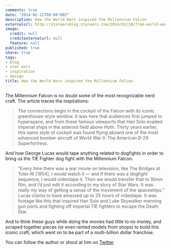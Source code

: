 ```yaml
---
comments: true
date: "2014-02-21T00:00:00Z"
description: How the World Wars inspired the Millennium Falcon
externalurl: http://starwarsblog.starwars.com/2014/02/18/from-world-war-to-star-wars-the-millennium-falcon/
image:
  credit: null
  creditexternalurl: null
  feature: null
published: true
share: true
tags:
- blog
- star wars
- inspiration
- design
title: How the World Wars inspired the Millennium Falcon
---
```


The Millennium Falcon is no doubt some of the most recognizable nerd craft. The article traces the inspirations:

> The connections begin in the cockpit of the Falcon with its iconic greenhouse-style window. It was here that audiences first jumped to hyperspace, and from these famous viewports that Han Solo evaded Imperial ships in the asteroid field above Hoth. Thirty years earlier, this same style of cockpit was found flying aboard one of the most advanced bomber aircraft of World War II: The American B-29 Superfortress.

And how George Lucas would tape anything related to dogfights in order to bring us the TIE Fighter dog fight with the Millennium Falcon.

> “Every time there was a war movie on television, like The Bridges at Toko-Ri [1954], I would watch it — and if there was a dogfight sequence, I would videotape it. Then we would transfer that to 16mm film, and I’d just edit it according to my story of Star Wars. It was really my way of getting a sense of the movement of the spaceships.” Lucas claims to have amassed up to 25 hours of videotape. It was footage like this that inspired Han Solo and Luke Skywalker manning gun ports and fighting off Imperial TIE fighters to escape the Death Star.

And to think these guys while doing the movies had little to no money, and scraped together pieces (or even rented models from shops) to build this iconic craft; which went on to be part of a multi-billion dollar franchise.

You can follow the author or shout at him on [Twitter](https://twitter.com/abijango)
	